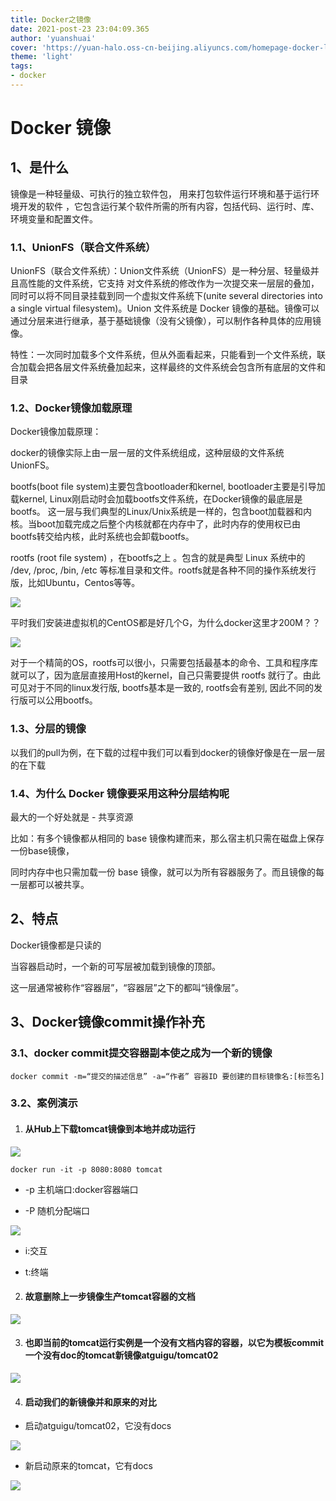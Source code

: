 ```yaml
---
title: Docker之镜像
date: 2021-post-23 23:04:09.365
author: 'yuanshuai'
cover: 'https://yuan-halo.oss-cn-beijing.aliyuncs.com/homepage-docker-logo.png'
theme: 'light'
tags: 
- docker
---
```


# **Docker** **镜像**

## 1、**是什么**

镜像是一种轻量级、可执行的独立软件包， 用来打包软件运行环境和基于运行环境开发的软件 ，它包含运行某个软件所需的所有内容，包括代码、运行时、库、环境变量和配置文件。 

### 1.1、UnionFS（联合文件系统）

UnionFS（联合文件系统）：Union文件系统（UnionFS）是一种分层、轻量级并且高性能的文件系统，它支持 对文件系统的修改作为一次提交来一层层的叠加， 同时可以将不同目录挂载到同一个虚拟文件系统下(unite several directories into a single virtual filesystem)。Union 文件系统是 Docker 镜像的基础。镜像可以通过分层来进行继承，基于基础镜像（没有父镜像），可以制作各种具体的应用镜像。

特性：一次同时加载多个文件系统，但从外面看起来，只能看到一个文件系统，联合加载会把各层文件系统叠加起来，这样最终的文件系统会包含所有底层的文件和目录 

### 1.2、Docker镜像加载原理

Docker镜像加载原理： 

docker的镜像实际上由一层一层的文件系统组成，这种层级的文件系统UnionFS。 

bootfs(boot file system)主要包含bootloader和kernel, bootloader主要是引导加载kernel, Linux刚启动时会加载bootfs文件系统，在Docker镜像的最底层是bootfs。 这一层与我们典型的Linux/Unix系统是一样的，包含boot加载器和内核。当boot加载完成之后整个内核就都在内存中了，此时内存的使用权已由bootfs转交给内核，此时系统也会卸载bootfs。 

rootfs (root file system) ，在bootfs之上 。包含的就是典型 Linux 系统中的 /dev, /proc, /bin, /etc 等标准目录和文件。rootfs就是各种不同的操作系统发行版，比如Ubuntu，Centos等等。  

![](https://hexobbblog.oss-cn-beijing.aliyuncs.com/images/docker/24.png)

平时我们安装进虚拟机的CentOS都是好几个G，为什么docker这里才200M？？ 

![](https://hexobbblog.oss-cn-beijing.aliyuncs.com/images/docker/25.png)

对于一个精简的OS，rootfs可以很小，只需要包括最基本的命令、工具和程序库就可以了，因为底层直接用Host的kernel，自己只需要提供 rootfs 就行了。由此可见对于不同的linux发行版, bootfs基本是一致的, rootfs会有差别, 因此不同的发行版可以公用bootfs。 

### 1.3、分层的镜像

以我们的pull为例，在下载的过程中我们可以看到docker的镜像好像是在一层一层的在下载 

### 1.4、为什么 Docker 镜像要采用这种分层结构呢

最大的一个好处就是 - 共享资源 

比如：有多个镜像都从相同的 base 镜像构建而来，那么宿主机只需在磁盘上保存一份base镜像， 

同时内存中也只需加载一份 base 镜像，就可以为所有容器服务了。而且镜像的每一层都可以被共享。 

## 2、**特点**

Docker镜像都是只读的

当容器启动时，一个新的可写层被加载到镜像的顶部。

这一层通常被称作“容器层”，“容器层”之下的都叫“镜像层”。

## 3、Docker镜像commit操作补充

### 3.1、docker commit提交容器副本使之成为一个新的镜像

```shell
docker commit -m=“提交的描述信息” -a=“作者” 容器ID 要创建的目标镜像名:[标签名]
```

### 3.2、案例演示

1. #### 从Hub上下载tomcat镜像到本地并成功运行

![](https://hexobbblog.oss-cn-beijing.aliyuncs.com/images/docker/26.png)

```shell
docker run -it -p 8080:8080 tomcat
```

- -p 主机端口:docker容器端口

- -P 随机分配端口

![](https://hexobbblog.oss-cn-beijing.aliyuncs.com/images/docker/27.png)

- i:交互

- t:终端

2. #### 故意删除上一步镜像生产tomcat容器的文档

![](https://hexobbblog.oss-cn-beijing.aliyuncs.com/images/docker/28.png)

3. #### 也即当前的tomcat运行实例是一个没有文档内容的容器，以它为模板commit一个没有doc的tomcat新镜像atguigu/tomcat02

![](https://hexobbblog.oss-cn-beijing.aliyuncs.com/images/docker/29.png)

4. #### 启动我们的新镜像并和原来的对比

- 启动atguigu/tomcat02，它没有docs

![](https://hexobbblog.oss-cn-beijing.aliyuncs.com/images/docker/30.png)

- 新启动原来的tomcat，它有docs

![](https://hexobbblog.oss-cn-beijing.aliyuncs.com/images/docker/31.png)